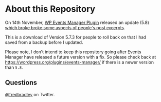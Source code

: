 # About this Repository
On 14th November, [WP Events Manager Plugin](https://wordpress.org/plugins/events-manager/) released an update (5.8) [which broke broke some aspects of people's post excerpts](https://wordpress.org/support/topic/theme-issues-since-latest-update/). 

This is a download of Version 5.7.3 for people to roll back on that I had saved from a backup before I updated.

Please note, I don't intend to keep this repository going after Events Manager have released a future version with a fix. So please check back at https://wordpress.org/plugins/events-manager/ if there is a newer version than `5.8`.

## Questions
[@fredbradley](https://twitter.com/fredbradley) on Twitter.

